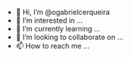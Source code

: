 - 👋 Hi, I’m @ogabrielcerqueira
- 👀 I’m interested in ...
- 🌱 I’m currently learning ...
- 💞️ I’m looking to collaborate on ...
- 📫 How to reach me ...

<!---
ogabrielcerqueira/ogabrielcerqueira is a ✨ special ✨ repository because its `README.md` (this file) appears on your GitHub profile.
You can click the Preview link to take a look at your changes.
--->

